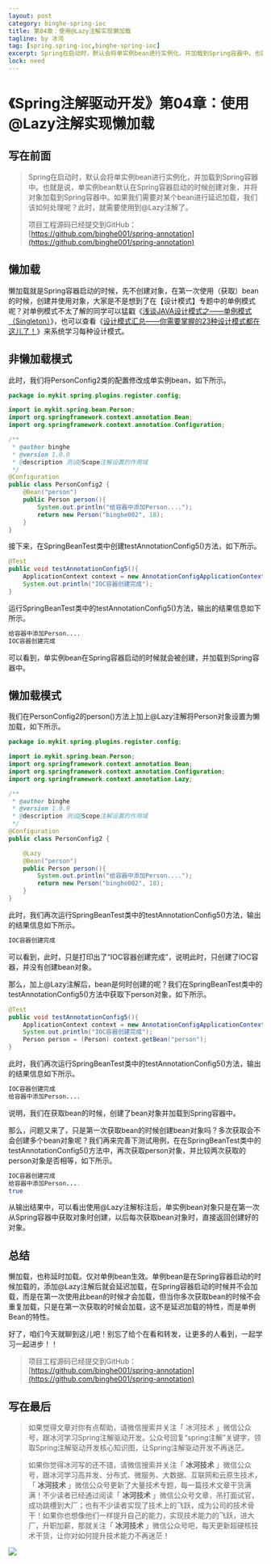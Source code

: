 ```yaml
---
layout: post
category: binghe-spring-ioc
title: 第04章：使用@Lazy注解实现懒加载
tagline: by 冰河
tag: [spring.spring-ioc,binghe-spring-ioc]
excerpt: Spring在启动时，默认会将单实例bean进行实例化，并加载到Spring容器中。也就是说，单实例bean默认在Spring容器启动的时候创建对象，并将对象加载到Spring容器中。如果我们需要对某个bean进行延迟加载，我们该如何处理呢？此时，就需要使用到@Lazy注解了。
lock: need
---
```


# 《Spring注解驱动开发》第04章：使用@Lazy注解实现懒加载

## 写在前面

> Spring在启动时，默认会将单实例bean进行实例化，并加载到Spring容器中。也就是说，单实例bean默认在Spring容器启动的时候创建对象，并将对象加载到Spring容器中。如果我们需要对某个bean进行延迟加载，我们该如何处理呢？此时，就需要使用到@Lazy注解了。
>
> 项目工程源码已经提交到GitHub：[https://github.com/binghe001/spring-annotation](https://github.com/binghe001/spring-annotation)

## 懒加载

懒加载就是Spring容器启动的时候，先不创建对象，在第一次使用（获取）bean的时候，创建并使用对象，大家是不是想到了在【设计模式】专题中的单例模式呢？对单例模式不太了解的同学可以猛戳《[浅谈JAVA设计模式之——单例模式（Singleton）](https://mp.weixin.qq.com/s?__biz=Mzg3MzE1NTIzNA==&mid=2247483957&idx=1&sn=3e91de7e28a5601c3d89d4327e43efe7&chksm=cee51df8f99294eeca5ecabcec49f42272018476cba87adabc6dd3e248ff8923ffd442b1cb54&token=405159117&lang=zh_CN#rd)》，也可以查看《[设计模式汇总——你需要掌握的23种设计模式都在这儿了！](https://mp.weixin.qq.com/s?__biz=Mzg3MzE1NTIzNA==&mid=2247483964&idx=1&sn=918d33f1b424926cafff5d8aef36550d&chksm=cee51df1f99294e7fbd0166764a3563d77b3e8f4dfa297eeea2d9d8ca347ce7676685fafb228&token=405159117&lang=zh_CN#rd)》来系统学习每种设计模式。

## 非懒加载模式

此时，我们将PersonConfig2类的配置修改成单实例bean，如下所示。

```java
package io.mykit.spring.plugins.register.config;

import io.mykit.spring.bean.Person;
import org.springframework.context.annotation.Bean;
import org.springframework.context.annotation.Configuration;

/**
 * @author binghe
 * @version 1.0.0
 * @description 测试@Scope注解设置的作用域
 */
@Configuration
public class PersonConfig2 {
    @Bean("person")
    public Person person(){
        System.out.println("给容器中添加Person....");
        return new Person("binghe002", 18);
    }
}
```

接下来，在SpringBeanTest类中创建testAnnotationConfig5()方法，如下所示。

```java
@Test
public void testAnnotationConfig5(){
    ApplicationContext context = new AnnotationConfigApplicationContext(PersonConfig2.class);
    System.out.println("IOC容器创建完成");
}
```

运行SpringBeanTest类中的testAnnotationConfig5()方法，输出的结果信息如下所示。

```bash
给容器中添加Person....
IOC容器创建完成
```

可以看到，单实例bean在Spring容器启动的时候就会被创建，并加载到Spring容器中。

## 懒加载模式

我们在PersonConfig2的person()方法上加上@Lazy注解将Person对象设置为懒加载，如下所示。

```java
package io.mykit.spring.plugins.register.config;

import io.mykit.spring.bean.Person;
import org.springframework.context.annotation.Bean;
import org.springframework.context.annotation.Configuration;
import org.springframework.context.annotation.Lazy;

/**
 * @author binghe
 * @version 1.0.0
 * @description 测试@Scope注解设置的作用域
 */
@Configuration
public class PersonConfig2 {

    @Lazy
    @Bean("person")
    public Person person(){
        System.out.println("给容器中添加Person....");
        return new Person("binghe002", 18);
    }
}
```

此时，我们再次运行SpringBeanTest类中的testAnnotationConfig5()方法，输出的结果信息如下所示。

```java
IOC容器创建完成
```

可以看到，此时，只是打印出了“IOC容器创建完成”，说明此时，只创建了IOC容器，并没有创建bean对象。

那么，加上@Lazy注解后，bean是何时创建的呢？我们在SpringBeanTest类中的testAnnotationConfig5()方法中获取下person对象，如下所示。

```java
@Test
public void testAnnotationConfig5(){
    ApplicationContext context = new AnnotationConfigApplicationContext(PersonConfig2.class);
    System.out.println("IOC容器创建完成");
    Person person = (Person) context.getBean("person");
}
```

此时，我们再次运行SpringBeanTest类中的testAnnotationConfig5()方法，输出的结果信息如下所示。

```bash
IOC容器创建完成
给容器中添加Person....
```

说明，我们在获取bean的时候，创建了bean对象并加载到Spring容器中。

那么，问题又来了，只是第一次获取bean的时候创建bean对象吗？多次获取会不会创建多个bean对象呢？我们再来完善下测试用例，在在SpringBeanTest类中的testAnnotationConfig5()方法中，再次获取person对象，并比较两次获取的person对象是否相等，如下所示。

```java
IOC容器创建完成
给容器中添加Person....
true
```

从输出结果中，可以看出使用@Lazy注解标注后，单实例bean对象只是在第一次从Spring容器中获取对象时创建，以后每次获取bean对象时，直接返回创建好的对象。

## 总结

懒加载，也称延时加载。仅对单例bean生效。单例bean是在Spring容器启动的时候加载的，添加@Lazy注解后就会延迟加载，在Spring容器启动的时候并不会加载，而是在第一次使用此bean的时候才会加载，但当你多次获取bean的时候不会重复加载，只是在第一次获取的时候会加载，这不是延迟加载的特性，而是单例Bean的特性。

好了，咱们今天就聊到这儿吧！别忘了给个在看和转发，让更多的人看到，一起学习一起进步！！

> 项目工程源码已经提交到GitHub：[https://github.com/binghe001/spring-annotation](https://github.com/binghe001/spring-annotation)

## 写在最后

> 如果觉得文章对你有点帮助，请微信搜索并关注「 冰河技术 」微信公众号，跟冰河学习Spring注解驱动开发。公众号回复“spring注解”关键字，领取Spring注解驱动开发核心知识图，让Spring注解驱动开发不再迷茫。



> 如果你觉得冰河写的还不错，请微信搜索并关注「 **冰河技术** 」微信公众号，跟冰河学习高并发、分布式、微服务、大数据、互联网和云原生技术，「 **冰河技术** 」微信公众号更新了大量技术专题，每一篇技术文章干货满满！不少读者已经通过阅读「 **冰河技术** 」微信公众号文章，吊打面试官，成功跳槽到大厂；也有不少读者实现了技术上的飞跃，成为公司的技术骨干！如果你也想像他们一样提升自己的能力，实现技术能力的飞跃，进大厂，升职加薪，那就关注「 **冰河技术** 」微信公众号吧，每天更新超硬核技术干货，让你对如何提升技术能力不再迷茫！


![](https://img-blog.csdnimg.cn/20200906013715889.png)